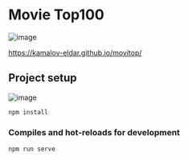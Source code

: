 # Movie Top100

![image](https://github.com/kamalov-eldar/movitop/blob/master/docs/img/Demo.gif)

https://kamalov-eldar.github.io/movitop/
## Project setup

![image](https://github.com/kamalov-eldar/movitop/blob/master/docs/img/imdb.png)
```
npm install
```

### Compiles and hot-reloads for development

```
npm run serve
```


